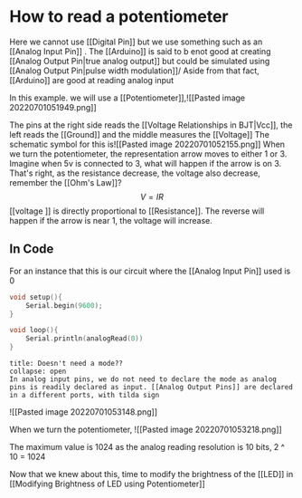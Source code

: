 # How to read a potentiometer
Here we cannot use [[Digital Pin]] but we use something such as an [[Analog Input Pin]] . The [[Arduino]] is said to b enot good at creating [[Analog Output Pin|true analog output]] but could be simulated using [[Analog Output Pin|pulse width modulation]]/ Aside from that fact, [[Arduino]] are good at reading analog input

In this example. we will use a [[Potentiometer]],![[Pasted image 20220701051949.png]]

The pins at the right side reads the [[Voltage Relationships in BJT|Vcc]], the left reads the [[Ground]] and the middle measures the [[Voltage]]
The schematic symbol for this is![[Pasted image 20220701052155.png]]
When we turn the potentiometer, the representation arrow moves to either 1 or 3. Imagine when 5v is connected to 3, what will happen if the arrow is on 3. That's right, as the resistance decrease, the voltage also decrease, remember the [[Ohm's Law]]?
$$V = IR$$
[[voltage ]] is directly proportional to [[Resistance]]. The reverse will happen if the arrow is near 1, the voltage will increase. 

## In Code
For an instance that this is our circuit where the [[Analog Input Pin]] used is 0


```cpp
void setup(){
	Serial.begin(9600);
}

void loop(){
	Serial.println(analogRead(0))
}
```

```ad-Danger
title: Doesn't need a mode??
collapse: open
In analog input pins, we do not need to declare the mode as analog pins is readily declared as input. [[Analog Output Pins]] are declared in a different ports, with tilda sign

```
![[Pasted image 20220701053148.png]]

When we turn the potentiometer, ![[Pasted image 20220701053218.png]]

The maximum value is 1024 as the analog reading resolution is 10 bits, 2 ^ 10 = 1024

Now that we knew about this, time to modify the brightness of the [[LED]] in [[Modifying Brightness of LED using Potentiometer]]
